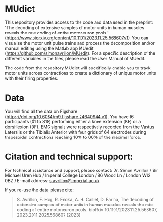 # MUdict
This repository provides access to the code and data used in the preprint: 'The decoding of extensive samples of motor units in human muscles reveals the rate coding of entire motoneuron pools.' (https://www.biorxiv.org/content/10.1101/2023.11.25.568607v1). You can visualise the motor unit pulse trains and process the decomposition and/or manual editing using the Matlab app MUedit (https://github.com/simonavrillon/MUedit). For a specific description of the different variables in the files, please read the User Manual of MUedit.

The code from the repository MUdict will specifically enable you to track motor units across contractions to create a dictionary of unique motor units with their firing properties.

# Data
You will find all the data on Figshare (https://doi.org/10.6084/m9.figshare.24640944.v1). You have 16 participants (S1 to S18) performing either a knee extension (KE) or a dorsiflexion (DF). EMG signals were respectively recorded from the Vastus Lateralis or the Tibialis Anterior with four grids of 64 electrodes during trapezoidal contractions reaching 10% to 80% of the maximal force.

# Citation and technical support:

For technical assistance and support, please contact:
Dr. Simon Avrillon
 / Sir Michael Uren Hub
 / Imperial College London
 / 86 Wood Ln
 / London W12 0BZ
 / E-mail address: s.avrillon@imperial.ac.uk

If you re-use the data, please cite:
>S. Avrillon, F. Hug, R. Enoka, A. H. Caillet, D. Farina, The decoding of extensive samples of motor units in human muscles reveals the rate coding of entire motoneuron pools. bioRxiv 10.1101/2023.11.25.568607, 2023.2011.2025.568607 (2023).
